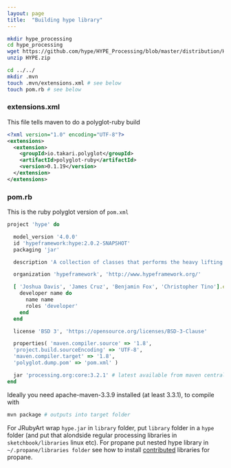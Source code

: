 ```yaml
---
layout: page
title:  "Building hype library"
---
```


```bash
mkdir hype_processing
cd hype_processing
wget https://github.com/hype/HYPE_Processing/blob/master/distribution/HYPE.zip
unzip HYPE.zip

cd ../../
mkdir .mvn
touch .mvn/extensions.xml # see below
touch pom.rb # see below
```

### extensions.xml ###
This file tells maven to do a polyglot-ruby build

```xml
<?xml version="1.0" encoding="UTF-8"?>
<extensions>
  <extension>
    <groupId>io.takari.polyglot</groupId>
    <artifactId>polyglot-ruby</artifactId>
    <version>0.1.19</version>
  </extension>
</extensions>
```

### pom.rb ###

This is the ruby polyglot version of `pom.xml`

```ruby
project 'hype' do

  model_version '4.0.0'
  id 'hypeframework:hype:2.0.2-SNAPSHOT'
  packaging 'jar'

  description 'A collection of classes that performs the heavy lifting for you by writing a minimal amount of code.'

  organization 'hypeframework', 'http://www.hypeframework.org/'

  [ 'Joshua Davis', 'James Cruz', 'Benjamin Fox', 'Christopher Tino'].each do |name|
    developer name do
      name name
      roles 'developer'
    end
  end

  license 'BSD 3', 'https://opensource.org/licenses/BSD-3-Clause'

  properties( 'maven.compiler.source' => '1.8',
  'project.build.sourceEncoding' => 'UTF-8',
  'maven.compiler.target' => '1.8',
  'polyglot.dump.pom' => 'pom.xml' )

  jar 'processing.org:core:3.2.1' # latest available from maven central
end
```
Ideally you need apache-maven-3.3.9 installed (at least 3.3.1), to compile with

```bash
mvn package # outputs into target folder
```

For JRubyArt wrap `hype.jar` in `library` folder, put `library` folder in a `hype` folder (and put that alondside regular processing libraries in `sketchbook/libraries` linux etc).  For propane put nested hype library in `~/.propane/libraries folder` see how to install [contributed][contributed] libraries for propane.

[contributed]:https://ruby-processing.github.io/propane/contributed/
